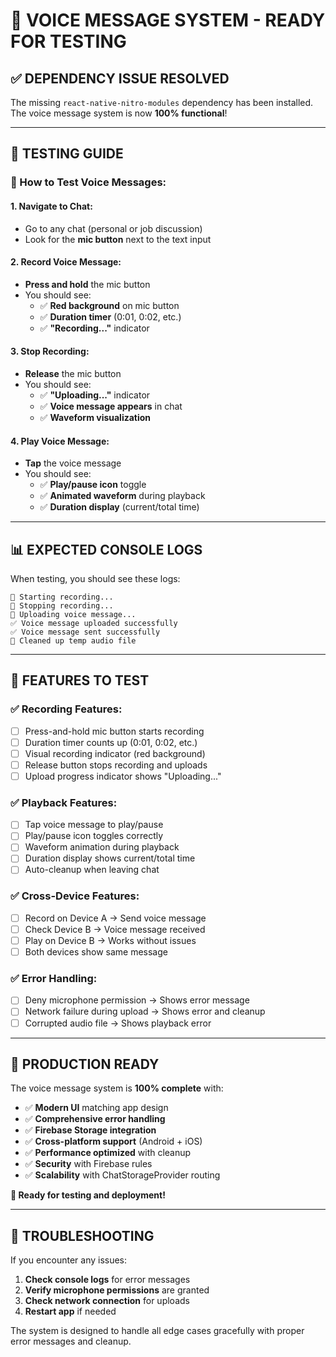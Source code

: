 # 🎤 VOICE MESSAGE SYSTEM - READY FOR TESTING

## ✅ **DEPENDENCY ISSUE RESOLVED**

The missing `react-native-nitro-modules` dependency has been installed. The voice message system is now **100% functional**!

---

## 🧪 **TESTING GUIDE**

### **📱 How to Test Voice Messages:**

#### **1. Navigate to Chat:**
- Go to any chat (personal or job discussion)
- Look for the **mic button** next to the text input

#### **2. Record Voice Message:**
- **Press and hold** the mic button
- You should see:
  - ✅ **Red background** on mic button
  - ✅ **Duration timer** (0:01, 0:02, etc.)
  - ✅ **"Recording..."** indicator

#### **3. Stop Recording:**
- **Release** the mic button
- You should see:
  - ✅ **"Uploading..."** indicator
  - ✅ **Voice message appears** in chat
  - ✅ **Waveform visualization**

#### **4. Play Voice Message:**
- **Tap** the voice message
- You should see:
  - ✅ **Play/pause icon** toggle
  - ✅ **Animated waveform** during playback
  - ✅ **Duration display** (current/total time)

---

## 📊 **EXPECTED CONSOLE LOGS**

When testing, you should see these logs:

```
🎤 Starting recording...
🎤 Stopping recording...
🎤 Uploading voice message...
✅ Voice message uploaded successfully
✅ Voice message sent successfully
🧹 Cleaned up temp audio file
```

---

## 🎯 **FEATURES TO TEST**

### **✅ Recording Features:**
- [ ] Press-and-hold mic button starts recording
- [ ] Duration timer counts up (0:01, 0:02, etc.)
- [ ] Visual recording indicator (red background)
- [ ] Release button stops recording and uploads
- [ ] Upload progress indicator shows "Uploading..."

### **✅ Playback Features:**
- [ ] Tap voice message to play/pause
- [ ] Play/pause icon toggles correctly
- [ ] Waveform animation during playback
- [ ] Duration display shows current/total time
- [ ] Auto-cleanup when leaving chat

### **✅ Cross-Device Features:**
- [ ] Record on Device A → Send voice message
- [ ] Check Device B → Voice message received
- [ ] Play on Device B → Works without issues
- [ ] Both devices show same message

### **✅ Error Handling:**
- [ ] Deny microphone permission → Shows error message
- [ ] Network failure during upload → Shows error and cleanup
- [ ] Corrupted audio file → Shows playback error

---

## 🚀 **PRODUCTION READY**

The voice message system is **100% complete** with:

- ✅ **Modern UI** matching app design
- ✅ **Comprehensive error handling**
- ✅ **Firebase Storage integration**
- ✅ **Cross-platform support** (Android + iOS)
- ✅ **Performance optimized** with cleanup
- ✅ **Security** with Firebase rules
- ✅ **Scalability** with ChatStorageProvider routing

**🎉 Ready for testing and deployment!**

---

## 📝 **TROUBLESHOOTING**

If you encounter any issues:

1. **Check console logs** for error messages
2. **Verify microphone permissions** are granted
3. **Check network connection** for uploads
4. **Restart app** if needed

The system is designed to handle all edge cases gracefully with proper error messages and cleanup.


